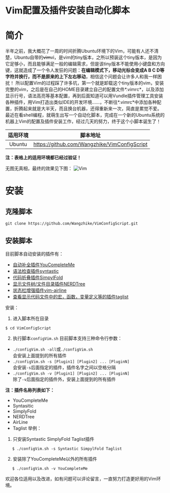 # Vim配置及插件安装自动化脚本

# 简介
半年之前，我大概花了一周的时间折腾Ubuntu环境下的Vim，可能有人还不清楚，Ubuntu自带的~~vim~~vi，是vim的tiny版本，之所以预装这个tiny版本，是因为它足够小，而且能够满足一般的编辑需求，但是该tiny版本不能使用小键盘和方向键，这就造成了一个令人发狂的问题：**在编辑模式下，移动光标会变成A B C D等字符并换行，而不是原来的上下左右移动**，相信这个问题会让许多人和我一样困扰！
所以配置Vim的过程踩了许多坑，第一个就是卸载这个tiny版本的vim，安装完整的vim，之后是在自己的HOME目录建立自己的配置文件*.vimrc*，以及添加显示行号，语法高亮等基本配置，再到后面知道可以用Vundle插件管理工具安装各种插件，用Vim打造出类似IDE的开发环境......，不断往*.vimrc*中添加各种配置，折腾起来就是大半天，而且换台机器，还得重新来一次，简直是累觉不爱。
最近在看shell编程，就萌生出写一个自动化脚本，完成在一个新的Ubuntu系统的机器上Vim的配置及插件安装工作，经过几天的努力，终于这个小脚本诞生了！


|	适用环境	|	脚本地址	|
|	:------:	|	:------:	|
| Ubuntu		|	https://github.com/Wangzhike/VimConfigScript			|

**注：表格上的适用环境都已经过验证！**

无图无真相，最终的效果见下图：
![Vim](https://github.com/Wangzhike/VimConfigScript/blob/master/Ubuntu%20Vim.png)

# 安装
## 克隆脚本
```shell
git clone https://github.com/Wangzhike/VimConfigScript.git
```
## 安装脚本
目前脚本自动安装的插件有：
- [自动补全插件YouCompleteMe](https://github.com/Valloric/YouCompleteMe)
- [语法检查插件syntastic](https://github.com/vim-syntastic/syntastic)
- [代码折叠插件SimpylFold](https://github.com/tmhedberg/SimpylFold)
- [显示文件树/文件目录插件NERDTree](https://github.com/scrooloose/nerdtree)
- [状态栏增强插件vim-airline](https://github.com/vim-airline/vim-airline)
- [查看显示代码文件中的宏，函数，变量定义等的插件taglist](http://www.vim.org/scripts/script.php?script_id=273)

安装：
1. 进入脚本所在目录
```shell
$ cd VimConfigScript
```
2. 执行脚本`configVim.sh`
目前脚本支持三种命令行参数：
 - `./configVim.sh -all`或`./configVim.sh`    
 会安装上面提到的所有插件
 - `./configVim.sh -s [Plugin1] [Plugin2] ... [PluginN]`    
 会安装`-s`后面指定的插件，插件名字之间以空格分隔
 - `./configVim.sh -v [Plugin1] [Plugin2] ... [PluginN]`    
 除了`-v`后面指定的插件外，安装上面提到的所有插件  
 
 **注：插件名称列表如下：**
  - YouCompleteMe
  - Syntasitic
  - SimplyFold
  - NERDTree
  - AirLine
  - Taglist
举例：
 1. 只安装Syntastic SimplyFold Taglist插件
 ```shell
	$ ./configVim.sh -s Syntastic SimpylFold Taglist
 ```
 2. 安装除了YouCompleteMe以外的所有插件
 ```shell
	$ ./configVim.sh -v YouCompleteMe
 ```

欢迎各位适用以及改进，如有问题可以评论留言，一直努力打造更好用的Vim环境。
